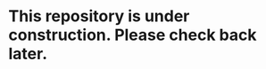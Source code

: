 <!-- GNU General Public License v3.0+ (see COPYING or https://www.gnu.org/licenses/gpl-3.0.txt) -->
# This repository is under construction. Please check back later.
